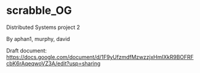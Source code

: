 # scrabble_OG
Distributed Systems project 2

By aphan1, murphy, david

Draft document:
https://docs.google.com/document/d/1F9yUfzmdfMzwzzjxHmIXkR9BOFRFcbK6rAqeqwoVZ3A/edit?usp=sharing